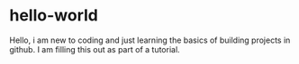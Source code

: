 # hello-world
Hello, i am new to coding and just learning the basics of building projects in github. 
I am filling this out as part of a tutorial.
